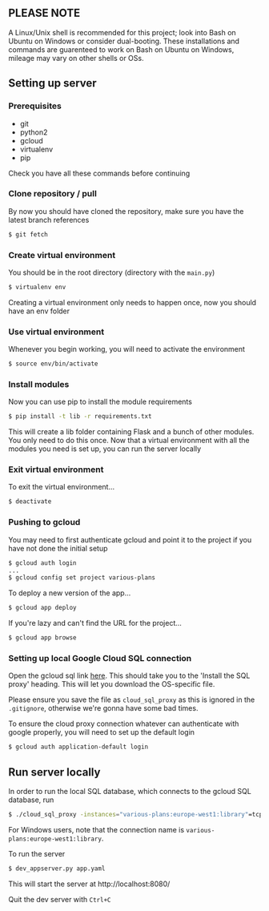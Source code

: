 ## PLEASE NOTE
A Linux/Unix shell is recommended for this project; look into Bash on
Ubuntu on Windows or consider dual-booting. These installations and
commands are guarenteed to work on Bash on Ubuntu on Windows, mileage
may vary on other shells or OSs.

## Setting up server

### Prerequisites
* git
* python2
* gcloud
* virtualenv
* pip

Check you have all these commands before continuing

### Clone repository / pull
By now you should have cloned the repository, make sure you have the
latest branch references
```bash
$ git fetch
```
### Create virtual environment
You should be in the root directory (directory with the `main.py`)
```bash
$ virtualenv env
```
Creating a virtual environment only needs to happen once, now you should
have an env folder

### Use virtual environment
Whenever you begin working, you will need to activate the environment
```bash
$ source env/bin/activate
```
### Install modules
Now you can use pip to install the module requirements
```bash
$ pip install -t lib -r requirements.txt
```
This will create a lib folder containing Flask and a bunch of other
modules. You only need to do this once. Now that a virtual environment
with all the modules you need is set up, you can run the server locally

### Exit virtual environment
To exit the virtual environment...
```bash
$ deactivate
```

### Pushing to gcloud
You may need to first authenticate gcloud and point it to the project if
you have not done the initial setup
```bash
$ gcloud auth login
...
$ gcloud config set project various-plans
```
To deploy a new version of the app...
```bash
$ gcloud app deploy
```
If you're lazy and can't find the URL for the project...
```bash
$ gcloud app browse
```

### Setting up local Google Cloud SQL connection

Open the gcloud sql link [here][1]. This should take you to the 'Install
the SQL proxy' heading.
This will let you download the OS-specific file.

Please ensure you save the file as `cloud_sql_proxy` as this is ignored
in the `.gitignore`, otherwise we're gonna have some bad times.

To ensure the cloud proxy connection whatever can authenticate with
google properly, you will need to set up the default login

```bash
$ gcloud auth application-default login
```


## Run server locally
In order to run the local SQL database, which connects to the gcloud SQL
database, run
```bash
$ ./cloud_sql_proxy -instances="various-plans:europe-west1:library"=tcp:3306
```
For Windows users, note that the connection name is
`various-plans:europe-west1:library`.

To run the server
```bash
$ dev_appserver.py app.yaml
```
This will start the server at http://localhost:8080/

Quit the dev server with `Ctrl+C`

[1]: https://cloud.google.com/python/getting-started/using-cloud-sql#install_the_sql_proxy